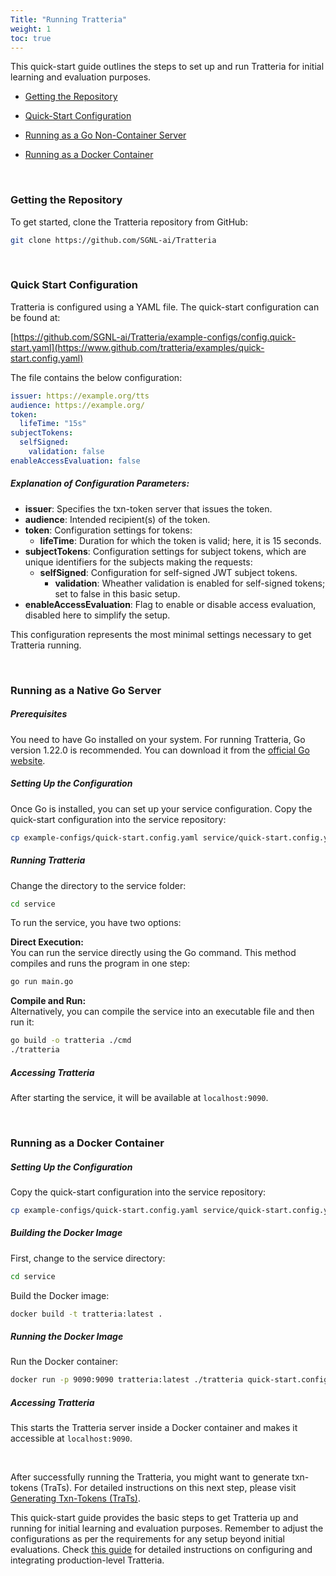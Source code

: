 ```yaml
---
Title: "Running Tratteria"
weight: 1
toc: true
---
```


This quick-start guide outlines the steps to set up and run Tratteria for initial learning and evaluation purposes.

- [Getting the Repository](#getting-the-repository)

- [Quick-Start Configuration](#quick-start-configuration)

- [Running as a Go Non-Container Server](#running-as-a-go-non-container-server)

- [Running as a Docker Container](#running-as-a-docker-container)

&nbsp;
### Getting the Repository

To get started, clone the Tratteria repository from GitHub:

```bash
git clone https://github.com/SGNL-ai/Tratteria
```

&nbsp;
### Quick Start Configuration

Tratteria is configured using a YAML file. The quick-start configuration can be found at:

[https://github.com/SGNL-ai/Tratteria/example-configs/config.quick-start.yaml](https://www.github.com/tratteria/examples/quick-start.config.yaml)

The file contains the below configuration:

```yaml
issuer: https://example.org/tts
audience: https://example.org/
token:
  lifeTime: "15s"
subjectTokens:
  selfSigned:
    validation: false
enableAccessEvaluation: false
```

##### Explanation of Configuration Parameters:

- **issuer**: Specifies the txn-token server that issues the token.
- **audience**: Intended recipient(s) of the token.
- **token**: Configuration settings for tokens:
  - **lifeTime**: Duration for which the token is valid; here, it is 15 seconds.
- **subjectTokens**: Configuration settings for subject tokens, which are unique identifiers for the subjects making the requests:
  - **selfSigned**: Configuration for self-signed JWT subject tokens.
    - **validation**: Wheather validation is enabled for self-signed tokens; set to false in this basic setup.
- **enableAccessEvaluation**: Flag to enable or disable access evaluation, disabled here to simplify the setup.

This configuration represents the most minimal settings necessary to get Tratteria running.

&nbsp;
### Running as a Native Go Server

##### Prerequisites

You need to have Go installed on your system. For running Tratteria, Go version 1.22.0 is recommended. You can download it from the [official Go website](https://golang.org/dl/).

##### Setting Up the Configuration

Once Go is installed, you can set up your service configuration. Copy the quick-start configuration into the service repository:

```bash
cp example-configs/quick-start.config.yaml service/quick-start.config.yaml
```

##### Running Tratteria

Change the directory to the service folder:

```bash
cd service
```

To run the service, you have two options:

**Direct Execution:**  
You can run the service directly using the Go command. This method compiles and runs the program in one step:

```bash
go run main.go
```

**Compile and Run:**  
Alternatively, you can compile the service into an executable file and then run it:

```bash
go build -o tratteria ./cmd
./tratteria
```

##### Accessing Tratteria

After starting the service, it will be available at `localhost:9090`.


&nbsp;
### Running as a Docker Container

##### Setting Up the Configuration

Copy the quick-start configuration into the service repository:

```bash
cp example-configs/quick-start.config.yaml service/quick-start.config.yaml
```

##### Building the Docker Image

First, change to the service directory:

```bash
cd service
```

Build the Docker image:

```bash
docker build -t tratteria:latest .
```

##### Running the Docker Image

Run the Docker container:
```bash
docker run -p 9090:9090 tratteria:latest ./tratteria quick-start.config.yaml
```

##### Accessing Tratteria

This starts the Tratteria server inside a Docker container and makes it accessible at `localhost:9090`.



&nbsp;

After successfully running the Tratteria, you might want to generate txn-tokens (TraTs). For detailed instructions on this next step, please visit [Generating Txn-Tokens (TraTs)](/docs/quickstart/generating-trats).

This quick-start guide provides the basic steps to get Tratteria up and running for initial learning and evaluation purposes. Remember to adjust the configurations as per the requirements for any setup beyond initial evaluations. Check [this guide](#) for detailed instructions on configuring and integrating production-level Tratteria.